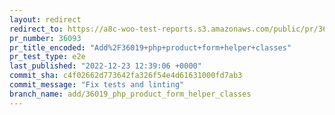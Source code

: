 ```yaml
---
layout: redirect
redirect_to: https://a8c-woo-test-reports.s3.amazonaws.com/public/pr/36093/e2e/index.html
pr_number: 36093
pr_title_encoded: "Add%2F36019+php+product+form+helper+classes"
pr_test_type: e2e
last_published: "2022-12-23 12:39:06 +0000"
commit_sha: c4f02662d773642fa326f54e4d61631000fd7ab3
commit_message: "Fix tests and linting"
branch_name: add/36019_php_product_form_helper_classes
---
```

